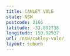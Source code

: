 ```yaml
---
title: CANLEY VALE
state: NSW
postcode: 2166
latitude: -33.892738
longitude: 150.92937
url: /nsw/canley-vale/
layout: suburb
---
```

